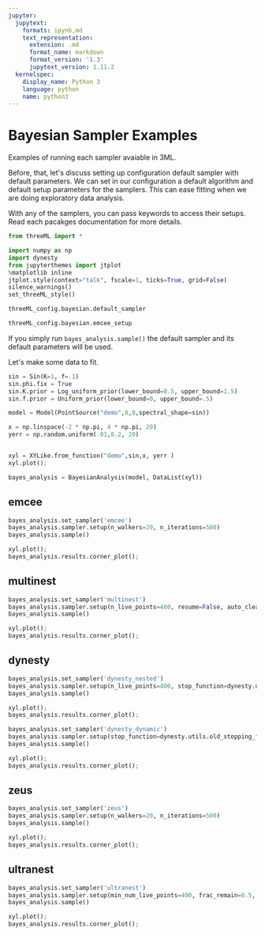 ```yaml
---
jupyter:
  jupytext:
    formats: ipynb,md
    text_representation:
      extension: .md
      format_name: markdown
      format_version: '1.3'
      jupytext_version: 1.11.2
  kernelspec:
    display_name: Python 3
    language: python
    name: python3
---
```


<!-- #region -->
# Bayesian Sampler Examples

Examples of running each sampler avaiable in 3ML.


Before, that, let's discuss setting up configuration default sampler with default parameters. We can set in our configuration a default algorithm and default setup parameters for the samplers. This can ease fitting when we are doing exploratory data analysis.

With any of the samplers, you can pass keywords to access their setups. Read each pacakges documentation for more details.

<!-- #endregion -->

```python
from threeML import *

import numpy as np
import dynesty
from jupyterthemes import jtplot
%matplotlib inline
jtplot.style(context="talk", fscale=1, ticks=True, grid=False)
silence_warnings()
set_threeML_style()
```

```python
threeML_config.bayesian.default_sampler
```

```python
threeML_config.bayesian.emcee_setup
```

<!-- #region -->
If you simply run `bayes_analysis.sample()` the default sampler and its default parameters will be used. 


Let's make some data to fit.
<!-- #endregion -->

```python
sin = Sin(K=1, f=.1)
sin.phi.fix = True
sin.K.prior = Log_uniform_prior(lower_bound=0.5, upper_bound=1.5)
sin.f.prior = Uniform_prior(lower_bound=0, upper_bound=.5)

model = Model(PointSource("demo",0,0,spectral_shape=sin))

x = np.linspace(-2 * np.pi, 4 * np.pi, 20)
yerr = np.random.uniform(.01,0.2, 20)


xyl = XYLike.from_function("demo",sin,x, yerr )
xyl.plot();

bayes_analysis = BayesianAnalysis(model, DataList(xyl))
```

## emcee

```python
bayes_analysis.set_sampler('emcee')
bayes_analysis.sampler.setup(n_walkers=20, n_iterations=500)
bayes_analysis.sample()

xyl.plot();
bayes_analysis.results.corner_plot();

```

## multinest

```python
bayes_analysis.set_sampler('multinest')
bayes_analysis.sampler.setup(n_live_points=400, resume=False, auto_clean=True)
bayes_analysis.sample()

xyl.plot();
bayes_analysis.results.corner_plot();

```

## dynesty

```python
bayes_analysis.set_sampler('dynesty_nested')
bayes_analysis.sampler.setup(n_live_points=400, stop_function=dynesty.utils.old_stopping_function, neff=None)
bayes_analysis.sample()

xyl.plot();
bayes_analysis.results.corner_plot();


```

```python
bayes_analysis.set_sampler('dynesty_dynamic')
bayes_analysis.sampler.setup(stop_function=dynesty.utils.old_stopping_function, neff=None)
bayes_analysis.sample()

xyl.plot();
bayes_analysis.results.corner_plot();


```

## zeus

```python
bayes_analysis.set_sampler('zeus')
bayes_analysis.sampler.setup(n_walkers=20, n_iterations=500)
bayes_analysis.sample()

xyl.plot();
bayes_analysis.results.corner_plot();


```

## ultranest

```python
bayes_analysis.set_sampler('ultranest')
bayes_analysis.sampler.setup(min_num_live_points=400, frac_remain=0.5, use_mlfriends=False)
bayes_analysis.sample()

xyl.plot();
bayes_analysis.results.corner_plot();


```

